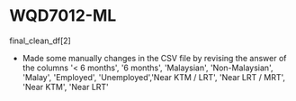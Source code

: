 # WQD7012-ML

final_clean_df[2]
- Made some manually changes in the CSV file by revising the answer of the columns '< 6 months', '6 months', 'Malaysian', 'Non-Malaysian', 'Malay', 'Employed', 'Unemployed','Near KTM / LRT', 'Near LRT / MRT', 'Near KTM', 'Near LRT'
